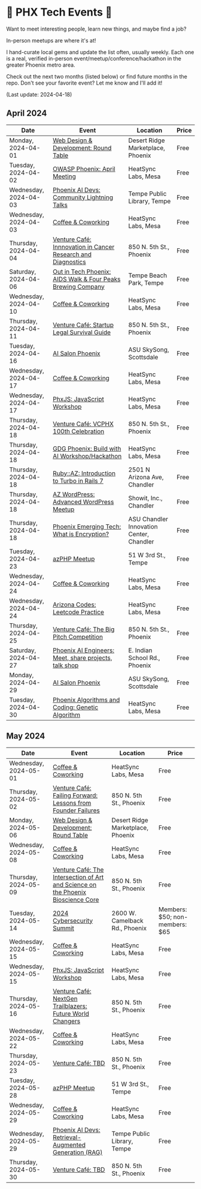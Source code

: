 # 🌵 PHX Tech Events 🌵

Want to meet interesting people, learn new things, and maybe find a job?

In-person meetups are where it's at!

I hand-curate local gems and update the list often, usually weekly. Each one is a real, verified in-person event/meetup/conference/hackathon in the greater Phoenix metro area.

Check out the next two months (listed below) or find future months in the repo. Don't see your favorite event? Let me know and I'll add it!

(Last update: 2024-04-18)

## April 2024

| Date | Event | Location | Price |
| ---- | ----- | -------- | ----- |
| Monday, 2024-04-01 |[Web Design & Development: Round Table](https://www.meetup.com/webdesignersdevelopers/events/wdnrjtygcgbcb/) | Desert Ridge Marketplace, Phoenix | Free |
| Tuesday, 2024-04-02 | [OWASP Phoenix: April Meeting](https://www.meetup.com/owasp-phoenix-chapter/events/299764825/) | HeatSync Labs, Mesa | Free |
| Wednesday, 2024-04-03 |[Phoenix AI Devs: Community Lightning Talks](https://www.meetup.com/phx-ai-devs/events/299216316/) | Tempe Public Library, Tempe | Free |
| Wednesday, 2024-04-03 |[Coffee & Coworking](https://www.meetup.com/coffee-and-coworking-east-valley/events/mclbhtygcgbfb/) | HeatSync Labs, Mesa | Free |
| Thursday, 2024-04-04 |[Venture Café: Innnovation in Cancer Research and Diagnostics](https://venturecafephoenix.org/event/innnovation-in-cancer-research-and-diagnostics/) | 850 N. 5th St., Phoenix | Free |
| Saturday, 2024-04-06 |[Out in Tech Phoenix: AIDS Walk & Four Peaks Brewing Company](https://outintech.com/event/out-in-tech-phoenix-aids-walk-5k/) | Tempe Beach Park, Tempe | Free |
| Wednesday, 2024-04-10 |[Coffee & Coworking](https://www.meetup.com/coffee-and-coworking-east-valley/events/mclbhtygcgbnb/) | HeatSync Labs, Mesa | Free |
| Thursday, 2024-04-11 |[Venture Café: Startup Legal Survival Guide](https://venturecafephoenix.org/event/startup-legal-survival-guide/) | 850 N. 5th St., Phoenix | Free |
| Tuesday, 2024-04-16 |[AI Salon Phoenix](https://lu.ma/i2li1ub3)| ASU SkySong, Scottsdale | Free |
| Wednesday, 2024-04-17 |[Coffee & Coworking](https://www.meetup.com/coffee-and-coworking-east-valley/events/mclbhtygcgbwb/) | HeatSync Labs, Mesa | Free |
| Wednesday, 2024-04-17 |[PhxJS: JavaScript Workshop](https://www.meetup.com/phoenix-javascript/events/gnxcktygcgbwb/) | HeatSync Labs, Mesa | Free |
| Thursday, 2024-04-18 |[Venture Café: VCPHX 100th Celebration](https://venturecafephoenix.org/event/vcphx-100th-celebration/) | 850 N. 5th St., Phoenix | Free |
| Thursday, 2024-04-18 | [GDG Phoenix: Build with AI Workshop/Hackathon](https://www.meetup.com/phx-android/events/300283680/) | HeatSync Labs, Mesa | Free |
| Thursday, 2024-04-18 | [Ruby::AZ: Introduction to Turbo in Rails 7](https://www.meetup.com/ruby-az/events/300435419/) | 2501 N Arizona Ave, Chandler | Free |
| Thursday, 2024-04-18 | [AZ WordPress: Advanced WordPress Meetup](https://www.meetup.com/arizona-wordpress-group/events/vsnwjtygckbxb/) | Showit, Inc., Chandler | Free |
| Thursday, 2024-04-18 | [Phoenix Emerging Tech: What is Encryption?](https://www.meetup.com/phxmobi/events/300440936/) | ASU Chandler Innovation Center, Chandler | Free |
| Tuesday, 2024-04-23 |[azPHP Meetup](https://www.meetup.com/azphpug/events/mgffhtygcgbfc/) | 51 W 3rd St., Tempe | Free |
| Wednesday, 2024-04-24 |[Coffee & Coworking](https://www.meetup.com/coffee-and-coworking-east-valley/events/mclbhtygcgbgc/) | HeatSync Labs, Mesa | Free |
| Wednesday, 2024-04-24 | [Arizona Codes: Leetcode Practice](https://www.meetup.com/arizona-codes/events/300263969/) | HeatSync Labs, Mesa | Free |
| Thursday, 2024-04-25 |[Venture Café: The Big Pitch Competition](https://venturecafephoenix.org/event/the-big-pitch-competition-2/) | 850 N. 5th St., Phoenix | Free |
| Saturday, 2024-04-27 | [Phoenix AI Engineers: Meet, share projects, talk shop](https://www.meetup.com/ai-engineer/events/300278809/) | E. Indian School Rd., Phoenix | Free |
| Monday, 2024-04-29 |[AI Salon Phoenix](https://lu.ma/misx6g9g)| ASU SkySong, Scottsdale | Free |
| Tuesday, 2024-04-30 | [Phoenix Algorithms and Coding: Genetic Algorithm](https://www.meetup.com/phoenix-algorithms-and-coding/events/300181814/) | HeatSync Labs, Mesa | Free |

## May 2024

| Date | Event | Location | Price |
| ---- | ----- | -------- | ----- |
| Wednesday, 2024-05-01 |[Coffee & Coworking](https://www.meetup.com/coffee-and-coworking-east-valley/events/mclbhtygchbcb/) | HeatSync Labs, Mesa | Free |
| Thursday, 2024-05-02 |[Venture Café: Failing Forward: Lessons from Founder Failures](https://venturecafephoenix.org/event/failing-forward-lessons-from-founder-failures/) | 850 N. 5th St., Phoenix | Free |
| Monday, 2024-05-06 | [Web Design & Development: Round Table](https://www.meetup.com/webdesignersdevelopers/events/wdnrjtygchbjb/) | Desert Ridge Marketplace, Phoenix | Free |
| Wednesday, 2024-05-08 |[Coffee & Coworking](https://www.meetup.com/coffee-and-coworking-east-valley/events/mclbhtygchblb/) | HeatSync Labs, Mesa | Free |
| Thursday, 2024-05-09 |[Venture Café: The Intersection of Art and Science on the Phoenix Bioscience Core](https://venturecafephoenix.org/event/the-intersection-of-art-and-science-on-the-phoenix-bioscience-core/) | 850 N. 5th St., Phoenix | Free |
| Tuesday, 2024-05-14 | [2024 Cybersecurity Summit](https://www.aztechcouncil.org/event/2024-cybersecurity-summit/) | 2600 W. Camelback Rd., Phoenix | Members: $50; non-members: $65 |
| Wednesday, 2024-05-15 |[Coffee & Coworking](https://www.meetup.com/coffee-and-coworking-east-valley/events/mclbhtygchbtb/) | HeatSync Labs, Mesa | Free |
| Wednesday, 2024-05-15 | [PhxJS: JavaScript Workshop](https://www.meetup.com/phoenix-javascript/events/gnxcktygchbtb/) | HeatSync Labs, Mesa | Free |
| Thursday, 2024-05-16 |[Venture Café: NextGen Trailblazers: Future World Changers](https://venturecafephoenix.org/event/nextgen-trailblazers-future-world-changers/) | 850 N. 5th St., Phoenix | Free |
| Wednesday, 2024-05-22 |[Coffee & Coworking](https://www.meetup.com/coffee-and-coworking-east-valley/events/mclbhtygchbdc/) | HeatSync Labs, Mesa | Free |
| Thursday, 2024-05-23 |[Venture Café: TBD](https://venturecafephoenix.org/) | 850 N. 5th St., Phoenix | Free |
| Tuesday, 2024-05-28 | [azPHP Meetup](https://www.meetup.com/azphpug/events/mgffhtygchblc/) | 51 W 3rd St., Tempe | Free |
| Wednesday, 2024-05-29 |[Coffee & Coworking](https://www.meetup.com/coffee-and-coworking-east-valley/events/mclbhtygchbmc/) | HeatSync Labs, Mesa | Free |
| Wednesday, 2024-05-29 |[Phoenix AI Devs: Retrieval-Augmented Generation (RAG)](https://www.meetup.com/phx-ai-devs/events/299216316/) | Tempe Public Library, Tempe | Free |
| Thursday, 2024-05-30 |[Venture Café: TBD](https://venturecafephoenix.org/) | 850 N. 5th St., Phoenix | Free |
